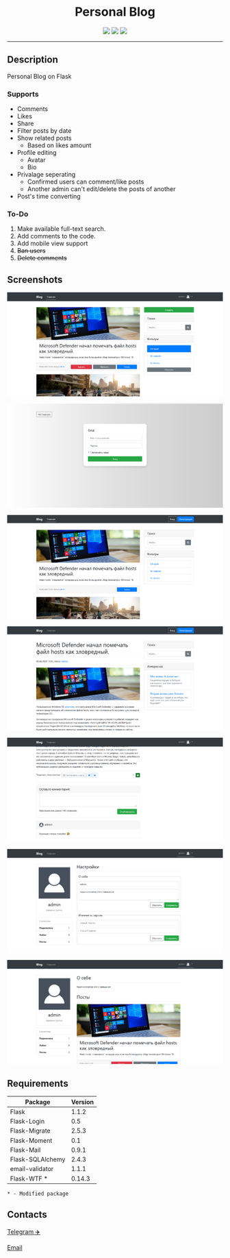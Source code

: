 <h1 align="center">Personal Blog</h1>
<p align="center">
<img src="https://img.shields.io/badge/python-3.7.0-brightgreen">
<img src="https://img.shields.io/badge/flask-1.1.2-brightgreen">
<img src="https://img.shields.io/badge/bootstrap-4.5.0-blue">
</p>

---

## Description
Personal Blog on Flask

### Supports 
* Comments
* Likes
* Share
* Filter posts by date
* Show related posts
	* Based on likes amount
* Profile editing
	* Avatar
	* Bio
* Privalage seperating
	* Confirmed users can comment/like posts
	* Another admin can't edit/delete the posts of another
* Post's time converting

### To-Do
1. Make available full-text search.
2. Add comments to the code.
3. Add mobile view support
4. ~~Ban users~~
5. ~~Delete comments~~

## Screenshots
![Main page](screenshots/1.png)

![Login page](screenshots/2.png)

![Main page with logged in admin](screenshots/3.png)

![Post page](screenshots/4.png)

![Comments section](screenshots/5.png)

![Profile page](screenshots/6.png)

![Bio page](screenshots/7.png)


## Requirements
Package | Version
------------ | -------------
Flask | 1.1.2
Flask-Login | 0.5
Flask-Migrate | 2.5.3
Flask-Moment | 0.1
Flask-Mail | 0.9.1
Flask-SQLAlchemy | 2.4.3
email-validator | 1.1.1
Flask-WTF * | 0.14.3

	* - Modified package

## Contacts
[Telegram ✈️](https://t.me/fdnflm)

[Email](mailto:fadinflame@gmail.com?subject=FlaskBlog[?])


